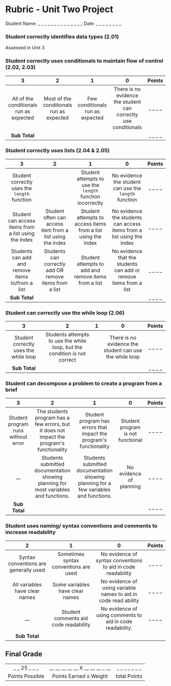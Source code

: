 # Rubric - Unit Two Project
<!--Currently neither project requires students casting, identifying multiple data types, or creating list of different types-->
<!-- this project will require a lot of the same skills as the previous projects they have not included them here, as the expectation is they have already been mastered)-->


Student Name: _ _ _ _ _ _ _ _ _ _ _ _ _ _ Date: _ _ _ _ _ _ _ _

### Student correctly identifies data types (2.01)
Assessed in Unit 3

<!--### Student correctly use casting (2.01)

|3 |2 |1 |0 |Points
|:-:|:-:|:-:|:-:|:-:|
| Student always uses casting correctly| Student mostly uses casting correctly | Student sometimes uses casting correctly| There is no evidence that the student can use casting correctly |_ _ _ _|
|**Sub Total**||||_ _ _ _|-->

### Student correctly uses conditionals to maintain flow of control (2.02, 2.03)
|3 |2 |1 |0 |Points
|:-:|:-:|:-:|:-:|:-:|  
| All of the conditionals run as expected | Most of the conditionals run as expected | Few conditionals run as expected| There is no evidence the student can correctly use conditionals |_ _ _ _|
|**Sub Total**||||_ _ _ _|

### Student correctly uses lists (2.04 & 2.05)
|3 |2 |1 |0 |Points
|:-:|:-:|:-:|:-:|:-:|  
|Student correctly uses the `length` function|  |Student attempts to use the `length` function incorrectly | No evidence the student can use the `length` function|_ _ _ _|
|Student can access items from a list using the index | Student often can access item from a list using the index| Student attempts to access items from a list using the index| No evidence the students can access items from a list using the index|_ _ _ _|
|Students can add and remove items to/from a list| Students can correctly add OR remove items from a list| Student attempts to add and remove items from a list| No evidence that the students can add or remove items from a list|_ _ _ _|
|**Sub Total**||||_ _ _ _|

### Student can correctly use the while loop (2.06)
|3 |2 |1 |0 |Points
|:-:|:-:|:-:|:-:|:-:|
|Student correctly uses the while loop | Students attempts to use the while loop, but the condition is not correct||There is no evidence the student can use the while loop| _ _ _ _|
|**Sub Total**||||_ _ _ _|

### Student can decompose a problem to create a program from a brief
|3 |2 |1 |0 |Points
|:-:|:-:|:-:|:-:|:-:|
|Student program runs without error | The students program has a few errors, but it does not impact the program's functionality | Student program has errors that impact the program's functionality | Student program is not functional |_ _ _ _|
| __ | Students submitted documentation showing planning for most variables and functions.| Students submitted documentation showing planning for a few variables and functions.| No evidence of planning|_ _ _ _|
|**Sub Total**||||_ _ _ _|

### Student uses naming/ syntax conventions and comments to increase readability
|2 |1 |0 |Points
|:-:|:-:|:-:|:-:|
|Syntax conventions are generally used |Sometimes syntax conventions are used| No evidence of syntax conventions to aid in code readability|_ _ _ _|
|All variables have clear names| Some variables have clear names| No evidence of using variable names to aid in code read ability|_ _ _ _|
|__|Student comments aid code readability| No evidence of using comments to aid in code readability.|_ _ _ _|
|**Sub Total**||||_ _ _ _|

## Final Grade
||||
|:-:|:-:|:-:|
|_ _ 25 _ _ _|__ __ __ __ __ X __ __ __ _ __|_ _ _ _ _ _ _|
| Points Possible | Points Earned x Weight | total Points|

